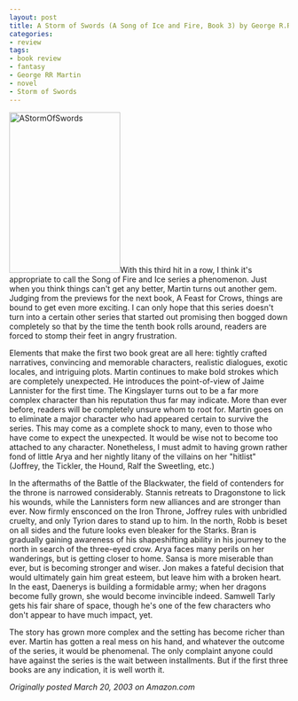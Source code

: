 ```yaml
---
layout: post
title: A Storm of Swords (A Song of Ice and Fire, Book 3) by George R.R. Martin
categories:
- review
tags:
- book review
- fantasy
- George RR Martin
- novel
- Storm of Swords
---
```

<img title="AStormOfSwords" src="http://www.yentran.org/blog/wp-content/uploads/2011/09/AStormOfSwords.jpg" width="200" height="290" />With this third hit in a row, I think it's appropriate to call the Song of Fire and Ice series a phenomenon. Just when you think things can't get any better, Martin turns out another gem. Judging from the previews for the next book, A Feast for Crows, things are bound to get even more exciting. I can only hope that this series doesn't turn into a certain other series that started out promising then bogged down completely so that by the time the tenth book rolls around, readers are forced to stomp their feet in angry frustration.

Elements that make the first two book great are all here: tightly crafted narratives, convincing and memorable characters, realistic dialogues, exotic locales, and intriguing plots. Martin continues to make bold strokes which are completely unexpected. He introduces the point-of-view of Jaime Lannister for the first time. The Kingslayer turns out to be a far more complex character than his reputation thus far may indicate. More than ever before, readers will be completely unsure whom to root for. Martin goes on to eliminate a major character who had appeared certain to survive the series. This may come as a complete shock to many, even to those who have come to expect the unexpected. It would be wise not to become too attached to any character. Nonetheless, I must admit to having grown rather fond of little Arya and her nightly litany of the villains on her "hitlist" (Joffrey, the Tickler, the Hound, Ralf the Sweetling, etc.)

In the aftermaths of the Battle of the Blackwater, the field of contenders for the throne is narrowed considerably. Stannis retreats to Dragonstone to lick his wounds, while the Lannisters form new alliances and are stronger than ever. Now firmly ensconced on the Iron Throne, Joffrey rules with unbridled cruelty, and only Tyrion dares to stand up to him. In the north, Robb is beset on all sides and the future looks even bleaker for the Starks. Bran is gradually gaining awareness of his shapeshifting ability in his journey to the north in search of the three-eyed crow. Arya faces many perils on her wanderings, but is getting closer to home. Sansa is more miserable than ever, but is becoming stronger and wiser. Jon makes a fateful decision that would ultimately gain him great esteem, but leave him with a broken heart. In the east, Daenerys is building a formidable army; when her dragons become fully grown, she would become invincible indeed. Samwell Tarly gets his fair share of space, though he's one of the few characters who don't appear to have much impact, yet.

The story has grown more complex and the setting has become richer than ever. Martin has gotten a real mess on his hand, and whatever the outcome of the series, it would be phenomenal. The only complaint anyone could have against the series is the wait between installments. But if the first three books are any indication, it is well worth it.

*Originally posted March 20, 2003 on Amazon.com*
